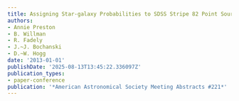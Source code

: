 ```yaml
---
title: Assigning Star-galaxy Probabilities to SDSS Stripe 82 Point Sources
authors:
- Annie Preston
- B. Willman
- R. Fadely
- J.~J. Bochanski
- D.~W. Hogg
date: '2013-01-01'
publishDate: '2025-08-13T13:45:22.336097Z'
publication_types:
- paper-conference
publication: '*American Astronomical Society Meeting Abstracts #221*'
---
```

